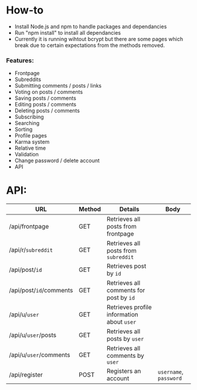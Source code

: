 # How-to
- Install Node.js and npm to handle packages and dependancies
- Run "npm install" to install all dependancies
- Currently it is running wihtout bcrypt but there are some pages which break due to certain expectations from the methods removed.

### Features:
* Frontpage
* Subreddits
* Submitting comments / posts / links
* Voting on posts / comments
* Saving posts / comments
* Editing posts / comments
* Deleting posts / comments
* Subscribing
* Searching
* Sorting
* Profile pages
* Karma system
* Relative time
* Validation
* Change password / delete account
* API

# API:
URL | Method | Details | Body
---- | ---- | ---- | ----
/api/frontpage | GET | Retrieves all posts from frontpage
/api/r/```subreddit``` | GET | Retrieves all posts from ```subreddit```
/api/post/```id``` | GET | Retrieves post by ```id```
/api/post/```id```/comments | GET | Retrieves all comments for post by ```id```
/api/u/```user``` | GET | Retrieves profile information about ```user```
/api/u/```user```/posts | GET | Retrieves all posts by ```user```
/api/u/```user```/comments | GET | Retrieves all comments by ```user```
/api/register | POST | Registers an account | ```username```, ```password```